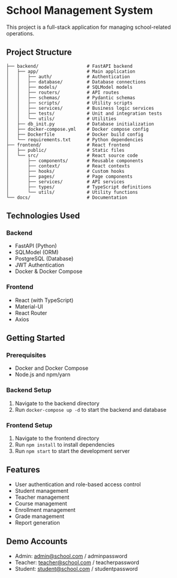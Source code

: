 # School Management System

This project is a full-stack application for managing school-related operations.

## Project Structure

```
├── backend/                  # FastAPI backend
│   ├── app/                  # Main application
│   │   ├── auth/             # Authentication
│   │   ├── database/         # Database connections
│   │   ├── models/           # SQLModel models
│   │   ├── routers/          # API routes
│   │   ├── schemas/          # Pydantic schemas
│   │   ├── scripts/          # Utility scripts
│   │   ├── services/         # Business logic services
│   │   ├── tests/            # Unit and integration tests
│   │   └── utils/            # Utilities
│   ├── db_init.py            # Database initialization
│   ├── docker-compose.yml    # Docker compose config
│   ├── Dockerfile            # Docker build config
│   └── requirements.txt      # Python dependencies
├── frontend/                 # React frontend
│   ├── public/               # Static files
│   └── src/                  # React source code
│       ├── components/       # Reusable components
│       ├── context/          # React contexts
│       ├── hooks/            # Custom hooks
│       ├── pages/            # Page components
│       ├── services/         # API services
│       ├── types/            # TypeScript definitions
│       └── utils/            # Utility functions
└── docs/                     # Documentation
```

## Technologies Used

### Backend
- FastAPI (Python)
- SQLModel (ORM)
- PostgreSQL (Database)
- JWT Authentication
- Docker & Docker Compose

### Frontend
- React (with TypeScript)
- Material-UI
- React Router
- Axios

## Getting Started

### Prerequisites
- Docker and Docker Compose
- Node.js and npm/yarn

### Backend Setup
1. Navigate to the backend directory
2. Run `docker-compose up -d` to start the backend and database

### Frontend Setup
1. Navigate to the frontend directory
2. Run `npm install` to install dependencies
3. Run `npm start` to start the development server

## Features

- User authentication and role-based access control
- Student management
- Teacher management
- Course management
- Enrollment management
- Grade management
- Report generation

## Demo Accounts

- Admin: admin@school.com / adminpassword
- Teacher: teacher@school.com / teacherpassword
- Student: student@school.com / studentpassword
